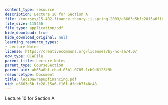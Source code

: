 ```yaml
---
content_type: resource
description: Lecture 10 for Section A
file: /courses/15-402-finance-theory-ii-spring-2003/e6663e5bfc2815a6f16fdfdeb7f48c48_lec10awrapupfinancing.pdf
file_size: 115456
file_type: application/pdf
hide_download: true
hide_download_original: null
learning_resource_types:
- Lecture Notes
license: https://creativecommons.org/licenses/by-nc-sa/4.0/
ocw_type: OCWFile
parent_title: Lecture Notes
parent_type: CourseSection
parent_uid: ab65a0bf-cbad-03b1-0785-1cb9d6125f9b
resourcetype: Document
title: lec10awrapupfinancing.pdf
uid: e6663e5b-fc28-15a6-f16f-dfdeb7f48c48
---
```

Lecture 10 for Section A